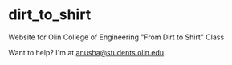# dirt_to_shirt
Website for Olin College of Engineering "From Dirt to Shirt" Class

Want to help?
I'm at anusha@students.olin.edu.
